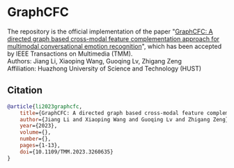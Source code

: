 # GraphCFC
The repository is the official implementation of the paper "[GraphCFC: A directed graph based cross-modal feature complementation approach for multimodal conversational emotion recognition](https://arxiv.org/abs/2207.12261)", which has been accepted by IEEE Transactions on Multimedia (TMM).  
Authors: Jiang Li, Xiaoping Wang, Guoqing Lv, Zhigang Zeng  
Affiliation: Huazhong University of Science and Technology (HUST)  

## Citation
```bibtex
@article{li2023graphcfc,
    title={GraphCFC: A directed graph based cross-modal feature complementation approach for multimodal conversational emotion recognition},
    author={Jiang Li and Xiaoping Wang and Guoqing Lv and Zhigang Zeng},
    year={2023},
    volume={},
    number={},
    pages={1-13},
    doi={10.1109/TMM.2023.3260635}
}
```